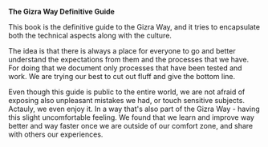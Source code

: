 **The Gizra Way Definitive Guide**

This book is the definitive guide to the Gizra Way, and it tries to encapsulate both the technical
aspects along with the culture.

The idea is that there is always a place for everyone to go and better understand the expectations from them and the processes that we have. For doing that we document only processes that have been tested and work. We are trying our best to cut out fluff and give the bottom line.

Even though this guide is public to the entire world, we are not afraid of exposing also unpleasant mistakes we had, or touch sensitive subjects. Actauly, we even enjoy it. In a way that's also part of the Gizra Way - having this slight uncomfortable feeling. We found that we learn and improve way better and way faster once we are outside of our comfort zone, and share with others our experiences.
